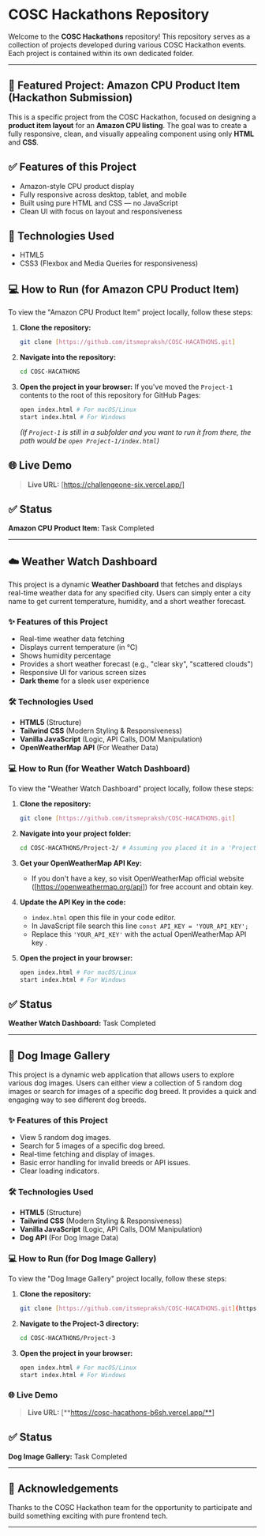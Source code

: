 # COSC Hackathons Repository

Welcome to the **COSC Hackathons** repository! This repository serves as a collection of projects developed during various COSC Hackathon events. Each project is contained within its own dedicated folder.

---

## 📌 Featured Project: Amazon CPU Product Item (Hackathon Submission)

This is a specific project from the COSC Hackathon, focused on designing a **product item layout** for an **Amazon CPU listing**. The goal was to create a fully responsive, clean, and visually appealing component using only **HTML** and **CSS**.

## ✅ Features of this Project

- Amazon-style CPU product display
- Fully responsive across desktop, tablet, and mobile
- Built using pure HTML and CSS — no JavaScript
- Clean UI with focus on layout and responsiveness

## 📁 Technologies Used

- HTML5
- CSS3 (Flexbox and Media Queries for responsiveness)

 
## 💻 How to Run (for Amazon CPU Product Item)

To view the "Amazon CPU Product Item" project locally, follow these steps:

1.  **Clone the repository:**
    ```bash
    git clone [https://github.com/itsmepraksh/COSC-HACATHONS.git]  
    ```
2.  **Navigate into the repository:**
    ```bash
    cd COSC-HACATHONS
    ```
3.  **Open the project in your browser:**
    If you've moved the `Project-1` contents to the root of this repository for GitHub Pages:
    ```bash
    open index.html # For macOS/Linux
    start index.html # For Windows
    ```
    *(If `Project-1` is still in a subfolder and you want to run it from there, the path would be `open Project-1/index.html`)*

## 🌐 Live Demo
  
> **Live URL:** [https://challengeone-six.vercel.app/] 

## ✅ Status

**Amazon CPU Product Item:** Task Completed

---


## ☁️ Weather Watch Dashboard

This project is a dynamic **Weather Dashboard** that fetches and displays real-time weather data for any specified city. Users can simply enter a city name to get current temperature, humidity, and a short weather forecast.

### ✨ Features of this Project

-   Real-time weather data fetching
-   Displays current temperature (in °C)
-   Shows humidity percentage
-   Provides a short weather forecast (e.g., "clear sky", "scattered clouds")
-   Responsive UI for various screen sizes
-   **Dark theme** for a sleek user experience

### 🛠️ Technologies Used

-   **HTML5** (Structure)
-   **Tailwind CSS** (Modern Styling & Responsiveness)
-   **Vanilla JavaScript** (Logic, API Calls, DOM Manipulation)
-   **OpenWeatherMap API** (For Weather Data)

### 💻 How to Run (for Weather Watch Dashboard)

To view the "Weather Watch Dashboard" project locally, follow these steps:

1.  **Clone the repository:**  
    ```bash
    git clone [https://github.com/itsmepraksh/COSC-HACATHONS.git] 
    ```
2.  **Navigate into your project folder:**
    ```bash
    cd COSC-HACATHONS/Project-2/ # Assuming you placed it in a 'Project-2' folder
    ``` 

3.  **Get your OpenWeatherMap API Key:**
    * If you don't have a key, so visit OpenWeatherMap official website ([https://openweathermap.org/api]) for free account and obtain key.

4.  **Update the API Key in the code:**
    * `index.html` open this file in your code editor.
    * In JavaScript file search this line `const API_KEY = 'YOUR_API_KEY';` 
    * Replace this `'YOUR_API_KEY'` with the actual OpenWeatherMap API key .

5.  **Open the project in your browser:**
    ```bash
    open index.html # For macOS/Linux
    start index.html # For Windows
    ```

 

## ✅ Status

**Weather Watch Dashboard:** Task Completed

---



## 🐶 Dog Image Gallery

This project is a dynamic web application that allows users to explore various dog images. Users can either view a collection of 5 random dog images or search for images of a specific dog breed. It provides a quick and engaging way to see different dog breeds.

### ✨ Features of this Project

-   View 5 random dog images.
-   Search for 5 images of a specific dog breed.
-   Real-time fetching and display of images.
-   Basic error handling for invalid breeds or API issues.
-   Clear loading indicators.

### 🛠️ Technologies Used

-   **HTML5** (Structure)
-   **Tailwind CSS** (Modern Styling & Responsiveness)  
-   **Vanilla JavaScript** (Logic, API Calls, DOM Manipulation)
-   **Dog API** (For Dog Image Data)

### 💻 How to Run (for Dog Image Gallery)

To view the "Dog Image Gallery" project locally, follow these steps:

1.  **Clone the repository:**
    ```bash
    git clone [https://github.com/itsmepraksh/COSC-HACATHONS.git](https://github.com/itsmepraksh/COSC-HACATHONS.git)
    ```
2.  **Navigate to the Project-3 directory:**
    ```bash
    cd COSC-HACATHONS/Project-3
    ```
3.  **Open the project in your browser:**
    ```bash
    open index.html # For macOS/Linux
    start index.html # For Windows
    ```

### 🌐 Live Demo

> **Live URL:** [**https://cosc-hacathons-b6sh.vercel.app/**]

## ✅ Status

**Dog Image Gallery:** Task Completed

---

## 🙌 Acknowledgements

Thanks to the COSC Hackathon team for the opportunity to participate and build something exciting with pure frontend tech.

---